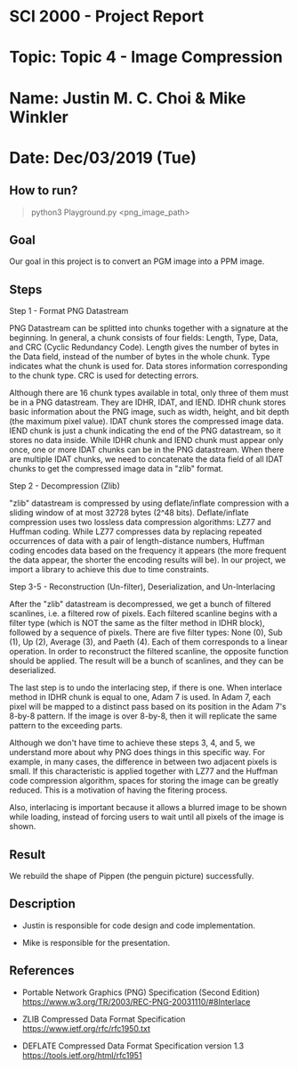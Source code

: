 # SCI 2000 - Project Report
# Topic: Topic 4 - Image Compression
# Name: Justin M. C. Choi & Mike Winkler
# Date: Dec/03/2019 (Tue) 

## How to run?

> python3 Playground.py <png_image_path>

## Goal

Our goal in this project is to convert an PGM image into a PPM image.

## Steps

Step 1 - Format PNG Datastream

PNG Datastream can be splitted into chunks together with a signature at the beginning. In general, a chunk consists of four fields: Length, Type, Data, and CRC (Cyclic Redundancy Code). Length gives the number of bytes in the Data field, instead of the number of bytes in the whole chunk. Type indicates what the chunk is used for. Data stores information corresponding to the chunk type. CRC is used for detecting errors.

Although there are 16 chunk types available in total, only three of them must be in a PNG datastream. They are IDHR, IDAT, and IEND. IDHR chunk stores basic information about the PNG image, such as width, height, and bit depth (the maximum pixel value). IDAT chunk stores the compressed image data. IEND chunk is just a chunk indicating the end of the PNG datastream, so it stores no data inside. While IDHR chunk and IEND chunk must appear only once, one or more IDAT chunks can be in the PNG datastream. When there are multiple IDAT chunks, we need to concatenate the data field of all IDAT chunks to get the compressed image data in "zlib" format. 

Step 2 - Decompression (Zlib)

"zlib" datastream is compressed by using deflate/inflate compression with a sliding window of at most 32728 bytes (2^48 bits). Deflate/inflate compression uses two lossless data compression algorithms: LZ77 and Huffman coding. While LZ77 compresses data by replacing repeated occurrences of data with a pair of length-distance numbers, Huffman coding encodes data based on the frequency it appears (the more frequent the data appear, the shorter the encoding results will be). In our project, we import a library to achieve this due to time constraints.

Step 3-5 - Reconstruction (Un-filter), Deserialization, and Un-Interlacing

After the "zlib" datastream is decompressed, we get a bunch of filtered scanlines, i.e. a filtered row of pixels. Each filtered scanline begins with a filter type (which is NOT the same as the filter method in IDHR block), followed by a sequence of pixels. There are five filter types: None (0), Sub (1), Up (2), Average (3), and Paeth (4). Each of them corresponds to a linear operation. In order to reconstruct the filtered scanline, the opposite function should be applied. The result will be a bunch of scanlines, and they can be deserialized.

The last step is to undo the interlacing step, if there is one. When interlace method in IDHR chunk is equal to one, Adam 7 is used. In Adam 7, each pixel will be mapped to a distinct pass based on its position in the Adam 7's 8-by-8 pattern. If the image is over 8-by-8, then it will replicate the same pattern to the exceeding parts.  

Although we don't have time to achieve these steps 3, 4, and 5, we understand more about why PNG does things in this specific way. For example, in many cases, the difference in between two adjacent pixels is small. If this characteristic is applied together with LZ77 and the Huffman code compression algorithm, spaces for storing the image can be greatly reduced. This is a motivation of having the fitering process.

Also, interlacing is important because it allows a blurred image to be shown while loading, instead of forcing users to wait until all pixels of the image is shown.

## Result

We rebuild the shape of Pippen (the penguin picture) successfully. 

## Description

- Justin is responsible for code design and code implementation. 

- Mike is responsible for the presentation.

## References

- Portable Network Graphics (PNG) Specification (Second Edition) 
  https://www.w3.org/TR/2003/REC-PNG-20031110/#8Interlace

- ZLIB Compressed Data Format Specification
  https://www.ietf.org/rfc/rfc1950.txt

- DEFLATE Compressed Data Format Specification version 1.3
  https://tools.ietf.org/html/rfc1951
